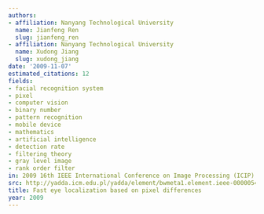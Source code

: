 ```yaml
---
authors:
- affiliation: Nanyang Technological University
  name: Jianfeng Ren
  slug: jianfeng_ren
- affiliation: Nanyang Technological University
  name: Xudong Jiang
  slug: xudong_jiang
date: '2009-11-07'
estimated_citations: 12
fields:
- facial recognition system
- pixel
- computer vision
- binary number
- pattern recognition
- mobile device
- mathematics
- artificial intelligence
- detection rate
- filtering theory
- gray level image
- rank order filter
in: 2009 16th IEEE International Conference on Image Processing (ICIP)
src: http://yadda.icm.edu.pl/yadda/element/bwmeta1.element.ieee-000005414147
title: Fast eye localization based on pixel differences
year: 2009
---
```

